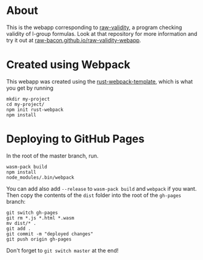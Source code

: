 # About
This is the webapp corresponding to [raw-validity](https://github.com/rustwasm/rust-webpack-template), a program checking validity of l-group formulas. Look at that repository for more information and try it out at [raw-bacon.github.io/raw-validity-webapp](https://raw-bacon.github.io/raw-validity-webapp/).


# Created using Webpack
This webapp was created using the [rust-webpack-template](https://github.com/rustwasm/rust-webpack-template), which is what you get by running 
```
mkdir my-project
cd my-project/
npm init rust-webpack
npm install
```

# Deploying to GitHub Pages
In the root of the master branch, run.
```
wasm-pack build
npm install
node_modules/.bin/webpack
```
You can add also add `--release` to `wasm-pack build` and `webpack` if you want. Then copy the contents of the `dist` folder into the root of the `gh-pages` branch:
```
git switch gh-pages
git rm *.js *.html *.wasm
mv dist/* .
git add .
git commit -m "deployed changes"
git push origin gh-pages
```
Don't forget to `git switch master` at the end!
